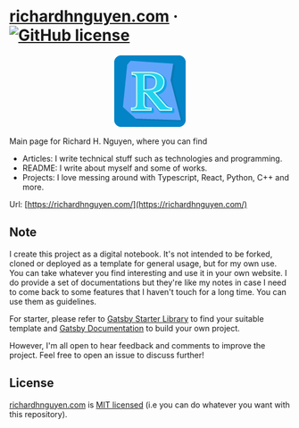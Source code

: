 # [richardhnguyen.com](richardhnguyen.com/) &middot; [![GitHub license](https://img.shields.io/badge/license-MIT-blue.svg)](https://github.com/richardnguyen99/richardhnguyen.com/blob/main/README.md)

<p align="center">
  <img src="https://github.com/richardnguyen99/richardhnguyen.com/blob/main/static/brand-128.png"/>
</p>

Main page for Richard H. Nguyen, where you can find

- Articles: I write technical stuff such as technologies and programming.
- README: I write about myself and some of works.
- Projects: I love messing around with Typescript, React, Python, C++ and more.

Url: [https://richardhnguyen.com/](https://richardhnguyen.com/)

## Note

I create this project as a digital notebook. It's not intended to be forked, cloned or deployed as a template for general usage, but for my own use. You can take whatever you find interesting and use it in your own website. I do provide a set of documentations but they're like my notes in case I need to come back to some features that I haven't touch for a long time. You can use them as guidelines.

For starter, please refer to [Gatsby Starter Library](https://www.gatsbyjs.com/starters/) to find your suitable template and [Gatsby Documentation](https://www.gatsbyjs.com/docs/) to build your own project.

However, I'm all open to hear feedback and comments to improve the project. Feel free to open an issue to discuss further!

## License

[richardhnguyen.com](richardhnguyen.com/) is [MIT licensed](https://github.com/richardnguyen99/richardhnguyen.com/blob/main/README.md) (i.e you can do whatever you want with this repository).
